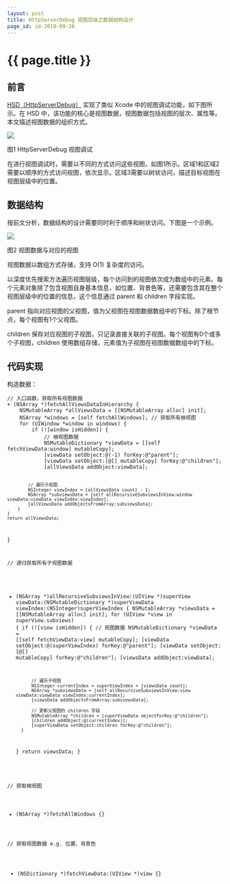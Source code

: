 ```yaml
---
layout: post
title: HttpServerDebug 视图层级之数据结构设计
page_id: id-2019-09-20
---
```


<h1 class="title">{{ page.title }}</h1>

<h2 id="section_1">前言</h2>

<a href="https://github.com/rob2468/HttpServerDebug" target="_blank">HSD（HttpServerDebug）</a> 实现了类似 Xcode 中的视图调试功能，如下图所示。在 HSD 中，该功能的核心是视图数据，视图数据包括视图的层次、属性等。本文描述视图数据的组织方式。

<!-- <p class="post-image">
    <img src="/resources/figures/2019-09-20-view-hierarchy-demo.png" alt="HttpServerDebug view debug demo" width="100%">
</p> -->

![](/images/2019-09-20-view-hierarchy-demo.png)

<p class="post-image-title">图1 HttpServerDebug 视图调试</p>

在进行视图调试时，需要以不同的方式访问这些视图，如图1所示。区域1和区域2需要以顺序的方式访问视图，依次显示。区域3需要以树状访问，描述目标视图在视图层级中的位置。

<h2 id="section_2">数据结构</h2>

按前文分析，数据结构的设计需要同时利于顺序和树状访问。下图是一个示例。

<!-- <p class="post-image">
    <img src="/resources/figures/2019-09-20-data-structure.png" alt="" width="100%">
</p> -->

![](/images/2019-09-20-data-structure.png)

<p class="post-image-title">图2 视图数据与对应的视图</p>

视图数据以数组方式存储，支持 O(1) 复杂度的访问。

以深度优先搜索方法遍历视图层级，每个访问到的视图依次成为数组中的元素。每个元素对象除了包含视图自身基本信息，如位置、背景色等，还需要包含其在整个视图层级中的位置的信息，这个信息通过 parent 和 children 字段实现。

parent 指向对应视图的父视图，值为父视图在视图数据数组中的下标。除了根节点，每个视图有1个父视图。

children 保存对应视图的子视图，只记录直接关联的子视图。每个视图有0个或多个子视图，children 使用数组存储，元素值为子视图在视图数据数组中的下标。

<h2 id="section_3">代码实现</h2>

构造数据：

<div class="code"><pre><code>// 入口函数，获取所有视图数据
+ (NSArray *)fetchAllViewsDataInHierarchy {
    NSMutableArray *allViewsData = [[NSMutableArray alloc] init];
    NSArray *windows = [self fetchAllWindows]; // 获取所有根视图
    for (UIWindow *window in windows) {
        if (![window isHidden]) {
            // 根视图数据
            NSMutableDictionary *viewData = [[self fetchViewData:window] mutableCopy];
            [viewData setObject:@(-1) forKey:@"parent"];
            [viewData setObject:[@[] mutableCopy] forKey:@"children"];
            [allViewsData addObject:viewData];

            // 遍历子视图
            NSInteger viewIndex = [allViewsData count] - 1;
            NSArray *subviewsData = [self allRecursiveSubviewsInView:window viewData:viewData viewIndex:viewIndex];
            [allViewsData addObjectsFromArray:subviewsData];
        }
    }
    return allViewsData;
}

// 递归获取所有子视图数据
+ (NSArray *)allRecursiveSubviewsInView:(UIView *)superView viewData:(NSMutableDictionary *)superViewData viewIndex:(NSInteger)superViewIndex {
    NSMutableArray *viewsData = [[NSMutableArray alloc] init];
    for (UIView *view in superView.subviews) {
        if (![view isHidden]) {
            // 视图数据
            NSMutableDictionary *viewData = [[self fetchViewData:view] mutableCopy];
            [viewData setObject:@(superViewIndex) forKey:@"parent"];
            [viewData setObject:[@[] mutableCopy] forKey:@"children"];
            [viewsData addObject:viewData];

            // 遍历子视图
            NSInteger currentIndex = superViewIndex + [viewsData count];
            NSArray *subviewsData = [self allRecursiveSubviewsInView:view viewData:viewData viewIndex:currentIndex];
            [viewsData addObjectsFromArray:subviewsData];

            // 更新父视图的 children 字段
            NSMutableArray *children = [superViewData objectForKey:@"children"];
            [children addObject:@(currentIndex)];
            [superViewData setObject:children forKey:@"children"];
        }
    }
    return viewsData;
}

// 获取根视图
+ (NSArray *)fetchAllWindows {}

// 获取视图数据 e.g. 位置、背景色
+ (NSDictionary *)fetchViewData:(UIView *)view {}
</code></pre></div>
